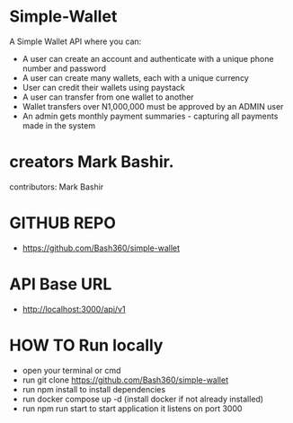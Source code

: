 # Simple-Wallet
A Simple Wallet API where you can:
- A user can create an account and authenticate with a unique phone number and password
- A user can create many wallets, each with a unique currency
- User can credit their wallets using paystack
- A user can transfer from one wallet to another
- Wallet transfers over N1,000,000 must be approved by an ADMIN user
- An admin gets monthly payment summaries - capturing all payments made in the system


# creators Mark Bashir.
contributors:
Mark Bashir

# GITHUB REPO

- <https://github.com/Bash360/simple-wallet>


# API Base URL

- <http://localhost:3000/api/v1>


# HOW TO Run locally

- open your terminal or cmd
- run git clone <https://github.com/Bash360/simple-wallet>
- run npm install to install dependencies
- run docker compose up -d  (install docker if not already installed)
- run npm run start to start application it listens on port 3000
